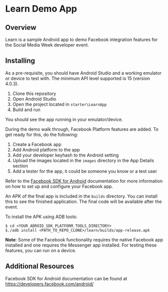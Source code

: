 # Learn Demo App

## Overview

Learn is a sample Android app to demo Facebook integration features for the Social Media Week developer event.

## Installing

As a pre-requisite, you should have Android Studio and a working emulator or device to test with. The minimum API level supported is 15 (version 4.0.3).

1. Clone this repository
1. Open Android Studio 
1. Open the project located in `starter\LearnApp`
1. Build and run

You should see the app running in your emulator/device.

During the demo walk through, Facebook Platform features are added. To get ready for this, do the following:

1. Create a Facebook app
1. Add Android platform to the app
1. Add your developer keyhash to the Android setting
1. Upload the images located in the `images` directory in the App Details section
1. Add a tester for the app, it could be someone you know or a test user

Refer to the [Facebook SDK for Android](https://developers.facebook.com/android/) documentation for more information on how to set up and configure your Facebook app.

An APK of the final app is included in the `builds` directory. You can install this to see the finished application. The final code will be available after the event.

To install the APK using ADB tools:

    $ cd <YOUR_ADROID_SDK_PLATFORM_TOOLS_DIRECTORY>
    $./adb install <PATH_TO_REPO_CLONE>/learn/builds/app-release.apk 

**Note**: Some of the Facebook functionality requires the native Facebook app installed and one requires the Messenger app installed. For testing these features, you can run on a device.

## Additional Resources

Facebook SDK for Android documentation can be found at https://developers.facebook.com/android/
